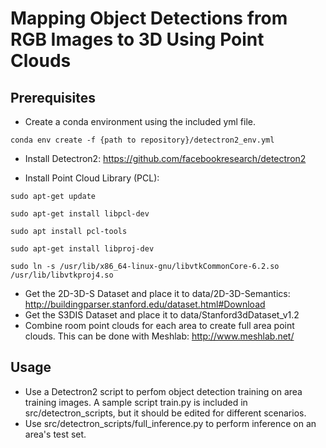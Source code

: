 # Mapping Object Detections from RGB Images to 3D Using Point Clouds

## Prerequisites

* Create a conda environment using the included yml file.
```
conda env create -f {path to repository}/detectron2_env.yml
```

* Install Detectron2: https://github.com/facebookresearch/detectron2

* Install Point Cloud Library (PCL):
```
sudo apt-get update 
```
```
sudo apt-get install libpcl-dev
```
```
sudo apt install pcl-tools
```
```
sudo apt-get install libproj-dev
```
```
sudo ln -s /usr/lib/x86_64-linux-gnu/libvtkCommonCore-6.2.so /usr/lib/libvtkproj4.so
```
* Get the 2D-3D-S Dataset and place it to data/2D-3D-Semantics: http://buildingparser.stanford.edu/dataset.html#Download
* Get the S3DIS Dataset and place it to data/Stanford3dDataset_v1.2
* Combine room point clouds for each area to create full area point clouds. This can be done with Meshlab: http://www.meshlab.net/

## Usage

* Use a Detectron2 script to perfom object detection training on area training images. A sample script train.py is included in src/detectron_scripts, but it should be edited for different scenarios.
* Use src/detectron_scripts/full_inference.py to perform inference on an area's test set.